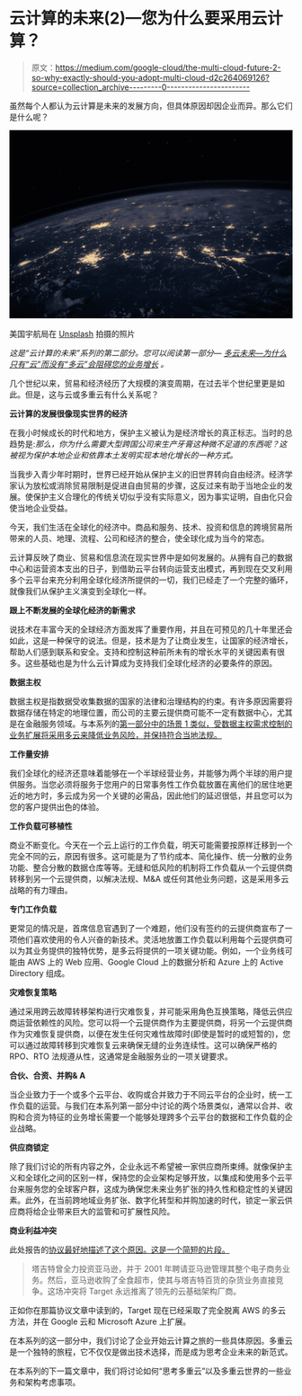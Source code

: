 # 云计算的未来(2)—您为什么要采用云计算？

> 原文：<https://medium.com/google-cloud/the-multi-cloud-future-2-so-why-exactly-should-you-adopt-multi-cloud-d2c264069126?source=collection_archive---------0----------------------->

虽然每个人都认为云计算是未来的发展方向，但具体原因却因企业而异。那么它们是什么呢？

![](img/2265e1c92c5c6cb54ddb07e288702648.png)

美国宇航局在 [Unsplash](https://unsplash.com?utm_source=medium&utm_medium=referral) 拍摄的照片

*这是“云计算的未来”系列的第二部分。您可以阅读第一部分—* [*多云未来—为什么只有“云”而没有“多云”会阻碍您的业务增长*](https://kishoregopalan.medium.com/the-multi-cloud-future-why-just-cloud-and-not-multi-cloud-will-impede-your-business-growth-8cadd897e86d) *。*

几个世纪以来，贸易和经济经历了大规模的演变周期，在过去半个世纪里更是如此。但是，这与云或多重云有什么关系呢？

**云计算的发展很像现实世界的经济**

在我小时候成长的时代和地方，保护主义被认为是经济增长的真正标志。当时的总趋势是:*那么，你为什么需要大型跨国公司来生产牙膏这种微不足道的东西呢？这被视为保护本地企业和依靠本土发明实现本地化增长的一种方式。*

当我步入青少年时期时，世界已经开始从保护主义的旧世界转向自由经济。经济学家认为放松或消除贸易限制是促进自由贸易的步骤，这反过来有助于当地企业的发展。使保护主义合理化的传统关切似乎没有实际意义，因为事实证明，自由化只会使当地企业受益。

今天，我们生活在全球化的经济中。商品和服务、技术、投资和信息的跨境贸易所带来的人员、地理、流程、公司和经济的整合，使全球化成为当今的常态。

云计算反映了商业、贸易和信息流在现实世界中是如何发展的。从拥有自己的数据中心和运营资本支出的日子，到借助云平台转向运营支出模式，再到现在交叉利用多个云平台来充分利用全球化经济所提供的一切，我们已经走了一个完整的循环，就像我们从保护主义演变到全球化一样。

**跟上不断发展的全球化经济的新需求**

说技术在丰富今天的全球经济方面发挥了重要作用，并且在可预见的几十年里还会如此，这是一种保守的说法。但是，技术是为了让商业发生，让国家的经济增长，帮助人们感到联系和安全。支持和控制这种前所未有的增长水平的关键因素有很多。这些基础也是为什么云计算成为支持我们全球化经济的必要条件的原因。

**数据主权**

数据主权是指数据受收集数据的国家的法律和治理结构的约束。有许多原因需要将数据存储在特定的地理位置，而公司的主要云提供商可能不一定有数据中心，尤其是在金融服务领域。与本系列的[第一部分中的场景 1 类似，受数据主权需求控制的业务扩展将采用多云来降低业务风险，并保持符合当地法规。](https://kishoregopalan.medium.com/the-multi-cloud-future-why-just-cloud-and-not-multi-cloud-will-impede-your-business-growth-8cadd897e86d)

**工作量安排**

我们全球化的经济还意味着能够在一个半球经营业务，并能够为两个半球的用户提供服务。当您必须将服务于您用户的日常事务性工作负载放置在离他们的居住地更近的地方时，多云成为另一个关键的必需品，因此他们的延迟很低，并且您可以为您的客户提供出色的体验。

**工作负载可移植性**

商业不断变化。今天在一个云上运行的工作负载，明天可能需要按原样迁移到一个完全不同的云，原因有很多。这可能是为了节约成本、简化操作、统一分散的业务功能、整合分散的数据仓库等等。无缝和低风险的机制将工作负载从一个云提供商转移到另一个云提供商，以解决法规、M&A 或任何其他业务问题，这是采用多云战略的有力理由。

**专门工作负载**

更常见的情况是，首席信息官遇到了一个难题，他们没有签约的云提供商宣布了一项他们喜欢使用的令人兴奋的新技术。灵活地放置工作负载以利用每个云提供商可以为其业务提供的独特优势，是多云将提供的一项关键功能。例如，一个业务线可能由 AWS 上的 Web 应用、Google Cloud 上的数据分析和 Azure 上的 Active Directory 组成。

**灾难恢复策略**

通过采用跨云故障转移架构进行灾难恢复，并可能采用角色互换策略，降低云供应商运营依赖性的风险。您可以将一个云提供商作为主要提供商，将另一个云提供商作为灾难恢复提供商，以便在发生任何灾难性故障时(即使是暂时的或短暂的)，您可以通过故障转移到灾难恢复云来确保无缝的业务连续性。这可以确保严格的 RPO、RTO 法规遵从性，这通常是金融服务业的一项关键要求。

**合伙、合资、并购& A**

当企业致力于一个或多个云平台、收购或合并致力于不同云平台的企业时，统一工作负载的运营。与我们在本系列第一部分中讨论的两个场景类似，通常以合并、收购和合资为特征的业务增长需要一个能够处理跨多个云平台的数据和工作负载的企业战略。

**供应商锁定**

除了我们讨论的所有内容之外，企业永远不希望被一家供应商所束缚。就像保护主义和全球化之间的区别一样，保持您的企业架构足够开放，以集成和使用多个云平台来服务您的全球客户群，这成为确保您未来业务扩张的持久性和稳定性的关键因素。此外，在当前跨地域业务扩张、数字化转型和并购加速的时代，锁定一家云供应商将给企业带来巨大的监管和可扩展性风险。

**商业利益冲突**

此处报告的[协议最好地描述了这个原因。这是一个简短的片段。](https://www.protocol.com/enterprise/target-cio-mike-mcnamara-multicloud)

> 塔吉特曾全力投资亚马逊，并于 2001 年聘请亚马逊管理其整个电子商务业务。然后，亚马逊收购了全食超市，使其与塔吉特百货的杂货业务直接竞争。这场冲突将 Target 永远推离了领先的云基础架构厂商。

正如你在那篇协议文章中读到的，Target 现在已经采取了完全脱离 AWS 的多云方法，并在 Google 云和 Microsoft Azure 上扩展。

在本系列的这一部分中，我们讨论了企业开始云计算之旅的一些具体原因。多重云是一个独特的旅程，它不仅仅是做出技术选择，而是成为思考企业未来的新范式。

在本系列的下一篇文章中，我们将讨论如何“思考多重云”以及多重云世界的一些业务和架构考虑事项。